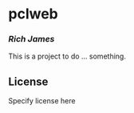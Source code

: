 # pclweb
### _Rich James_

This is a project to do ... something.

## License

Specify license here

